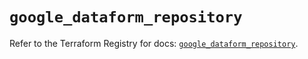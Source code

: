 # `google_dataform_repository`

Refer to the Terraform Registry for docs: [`google_dataform_repository`](https://registry.terraform.io/providers/hashicorp/google-beta/6.8.0/docs/resources/google_dataform_repository).
